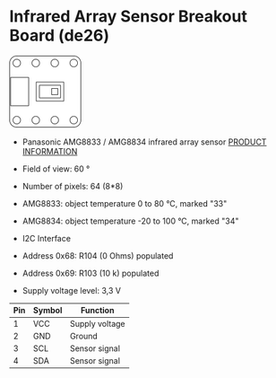 # Infrared Array Sensor Breakout Board (de26)
![Infrared Array Sensor Breakout Board (de26)](../../assets/outline-de26.png)

* Panasonic AMG8833 / AMG8834 infrared array sensor [PRODUCT INFORMATION](https://industry.panasonic.eu/products/components/sensors/ir-thermophile-array-sensor-grid-eye?utm_campaign=iot-components&utm_medium=github&utm_source=page-de26)
* Field of view: 60 °
* Number of pixels: 64 (8*8)
* AMG8833: object temperature 0 to 80 °C, marked "33"
* AMG8834: object temperature -20 to 100 °C, marked "34"

* I2C Interface
* Address 0x68: R104 (0 Ohms) populated
* Address 0x69: R103 (10 k) populated
* Supply voltage level: 3,3 V

| Pin | Symbol | Function       |
|-----|--------|----------------|
| 1   | VCC    | Supply voltage |
| 2   | GND    | Ground         |
| 3   | SCL    | Sensor signal  |
| 4   | SDA    | Sensor signal  |
